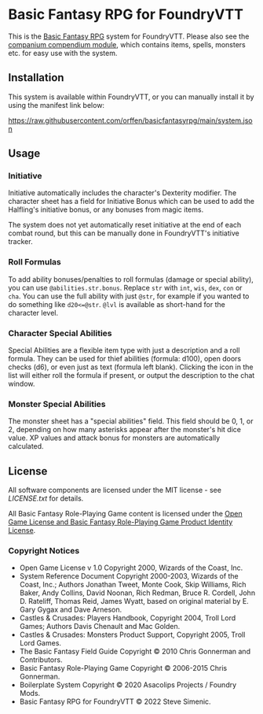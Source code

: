 # Basic Fantasy RPG for FoundryVTT

This is the [Basic Fantasy RPG](https://www.basicfantasy.org/) system for FoundryVTT. Please also see the [companium compendium module](https://github.com/Stew-rt/basicfantasyrpg-corerules-en), which contains items, spells, monsters etc. for easy use with the system.

## Installation

This system is available within FoundryVTT, or you can manually install it by using the manifest link below:

https://raw.githubusercontent.com/orffen/basicfantasyrpg/main/system.json

## Usage

### Initiative

Initiative automatically includes the character's Dexterity modifier. The character sheet has a field for Initiative Bonus which can be used to add the Halfling's initiative bonus, or any bonuses from magic items.

The system does not yet automatically reset initiative at the end of each combat round, but this can be manually done in FoundryVTT's initiative tracker.

### Roll Formulas

To add ability bonuses/penalties to roll formulas (damage or special ability), you can use `@abilities.str.bonus`. Replace `str` with `int`, `wis`, `dex`, `con` or `cha`. You can use the full ability with just `@str`, for example if you wanted to do something like `d20<=@str`. `@lvl` is available as short-hand for the character level.

### Character Special Abilities

Special Abilities are a flexible item type with just a description and a roll formula. They can be used for thief abilities (formula: d100), open doors checks (d6), or even just as text (formula left blank). Clicking the icon in the list will either roll the formula if present, or output the description to the chat window.

### Monster Special Abilities

The monster sheet has a "special abilities" field. This field should be 0, 1, or 2, depending on how many asterisks appear after the monster's hit dice value. XP values and attack bonus for monsters are automatically calculated.

## License

All software components are licensed under the MIT license - see *LICENSE.txt* for details.

All Basic Fantasy Role-Playing Game content is licensed under the [Open Game License and Basic Fantasy Role-Playing Game Product Identity License](https://www.basicfantasy.org/srd/#open_game_license).

### Copyright Notices

- Open Game License v 1.0 Copyright 2000, Wizards of the Coast, Inc.
- System Reference Document Copyright 2000-2003, Wizards of the Coast, Inc.; Authors Jonathan Tweet, Monte Cook, Skip Williams, Rich Baker, Andy Collins, David Noonan, Rich Redman, Bruce R. Cordell, John D. Rateliff, Thomas Reid, James Wyatt, based on original material by E. Gary Gygax and Dave Arneson.
- Castles & Crusades: Players Handbook, Copyright 2004, Troll Lord Games; Authors Davis Chenault and Mac Golden.
- Castles & Crusades: Monsters Product Support, Copyright 2005, Troll Lord Games.
- The Basic Fantasy Field Guide Copyright © 2010 Chris Gonnerman and Contributors.
- Basic Fantasy Role-Playing Game Copyright © 2006-2015 Chris Gonnerman.
- Boilerplate System Copyright © 2020 Asacolips Projects / Foundry Mods.
- Basic Fantasy RPG for FoundryVTT © 2022 Steve Simenic.
